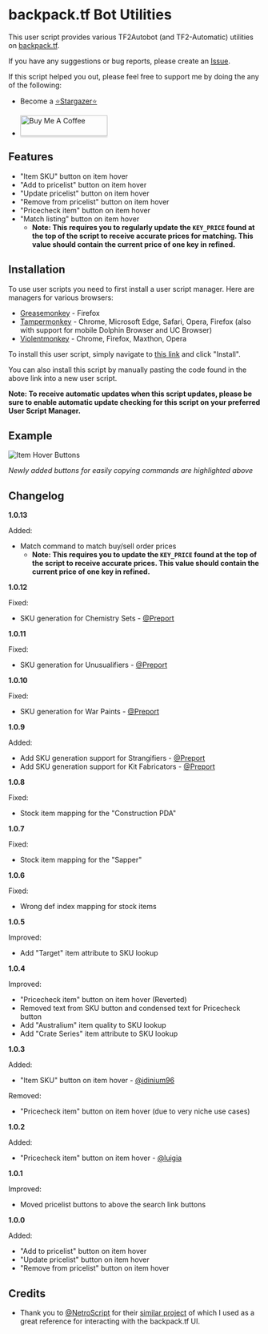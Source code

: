 # backpack.tf Bot Utilities

This user script provides various TF2Autobot (and TF2-Automatic) utilities on [backpack.tf](https://backpack.tf/).

If you have any suggestions or bug reports, please create an [Issue](https://github.com/Bonfire/bptf-bot-utilities/issues).

If this script helped you out, please feel free to support me by doing the any of the following:

- Become a [⭐Stargazer⭐](https://github.com/Bonfire/bptf-bot-utilities/stargazers)

- <a href="https://www.buymeacoffee.com/bonf" target="_blank"><img src="https://www.buymeacoffee.com/assets/img/custom_images/orange_img.png" alt="Buy Me A Coffee" style="height: 41px !important;width: 174px !important;box-shadow: 0px 3px 2px 0px rgba(190, 190, 190, 0.5) !important;-webkit-box-shadow: 0px 3px 2px 0px rgba(190, 190, 190, 0.5) !important;" ></a>

## Features

- "Item SKU" button on item hover
- "Add to pricelist" button on item hover
- "Update pricelist" button on item hover
- "Remove from pricelist" button on item hover
- "Pricecheck item" button on item hover
- "Match listing" button on item hover
   - **Note: This requires you to regularly update the `KEY_PRICE` found at the top of the script to receive accurate prices for matching. This value should contain the current price of one key in refined.**

## Installation

To use user scripts you need to first install a user script manager. Here are managers for various browsers:

- [Greasemonkey](http://www.greasespot.net/) - Firefox
- [Tampermonkey](https://tampermonkey.net/) - Chrome, Microsoft Edge, Safari, Opera, Firefox (also with support for mobile Dolphin Browser and UC Browser)
- [Violentmonkey](https://violentmonkey.github.io/) - Chrome, Firefox, Maxthon, Opera

To install this user script, simply navigate to [this link](https://github.com/Bonfire/bptf-bot-utilities/raw/master/bptf-bot-utilities.user.js) and click "Install".

You can also install this script by manually pasting the code found in the above link into a new user script.

**Note: To receive automatic updates when this script updates, please be sure to enable automatic update checking for this script on your preferred User Script Manager.**

## Example

![Item Hover Buttons](https://i.imgur.com/NszrSKc.png)

_Newly added buttons for easily copying commands are highlighted above_

## Changelog

**1.0.13**

Added:

- Match command to match buy/sell order prices
  - **Note: This requires you to update the `KEY_PRICE` found at the top of the script to receive accurate prices. This value should contain the current price of one key in refined.**

**1.0.12**

Fixed:

- SKU generation for Chemistry Sets - [@Preport](https://github.com/Preport)

**1.0.11**

Fixed:

- SKU generation for Unusualifiers - [@Preport](https://github.com/Preport)

**1.0.10**

Fixed:

- SKU generation for War Paints - [@Preport](https://github.com/Preport)

**1.0.9**

Added:

- Add SKU generation support for Strangifiers - [@Preport](https://github.com/Preport)
- Add SKU generation support for Kit Fabricators - [@Preport](https://github.com/Preport)

**1.0.8**

Fixed:

- Stock item mapping for the "Construction PDA"

**1.0.7**

Fixed:

- Stock item mapping for the "Sapper"

**1.0.6**

Fixed:

- Wrong def index mapping for stock items

**1.0.5**

Improved:

- Add "Target" item attribute to SKU lookup

**1.0.4**

Improved:

- "Pricecheck item" button on item hover (Reverted)
- Removed text from SKU button and condensed text for Pricecheck button
- Add "Australium" item quality to SKU lookup
- Add "Crate Series" item attribute to SKU lookup

**1.0.3**

Added:

- "Item SKU" button on item hover - [@idinium96](https://github.com/idinium96)

Removed:

- "Pricecheck item" button on item hover (due to very niche use cases)

**1.0.2**

Added:

- "Pricecheck item" button on item hover - [@luigia](https://github.com/luigia)

**1.0.1**

Improved:

- Moved pricelist buttons to above the search link buttons

**1.0.0**

Added:

- "Add to pricelist" button on item hover
- "Update pricelist" button on item hover
- "Remove from pricelist" button on item hover

## Credits

- Thank you to [@NetroScript](https://github.com/NetroScript) for their [similar project](https://github.com/NetroScript/backpack.tf-miscellaneous-extensions/) of which I used as a great reference for interacting with the backpack.tf UI.
